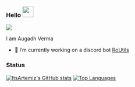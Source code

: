 ### Hello <img src="https://raw.githubusercontent.com/MartinHeinz/MartinHeinz/master/wave.gif" width="30px">

![](https://komarev.com/ghpvc/?username=ItsArtemiz)

I am Augadh Verma

- 🔭 I’m currently working on a discord bot [RoUtils](https://github.com/ItsArtemiz/RoUtils)


### Status
[![ItsArtemiz's GitHub stats](https://github-readme-stats.vercel.app/api?username=ItsArtemiz&count_private=true&theme=algolia)](https://github-readme-stats.vercel.app/api?username=ItsArtemiz&count_private=true&theme=algolia)
[![Top Languages](https://github-readme-stats.vercel.app/api/top-langs/?username=ItsArtemiz&theme=algolia)](https://github-readme-stats.vercel.app/api/top-langs/?username=ItsArtemiz&theme=algolia)
